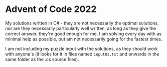 # Advent of Code 2022

My solutions written in C# - they are not necessarily the optimal solutions, nor are they necessarily particularly well written, as long as they give the correct answer, they're good enough for me. I am solving every day with as minimal help as possible, but am not necessarily going for the fastest times.

I am not including my puzzle input with the solutions, as they should work with anyone's (it looks for it in files named `input01.txt` and onwards in the same folder as the .cs source files).
